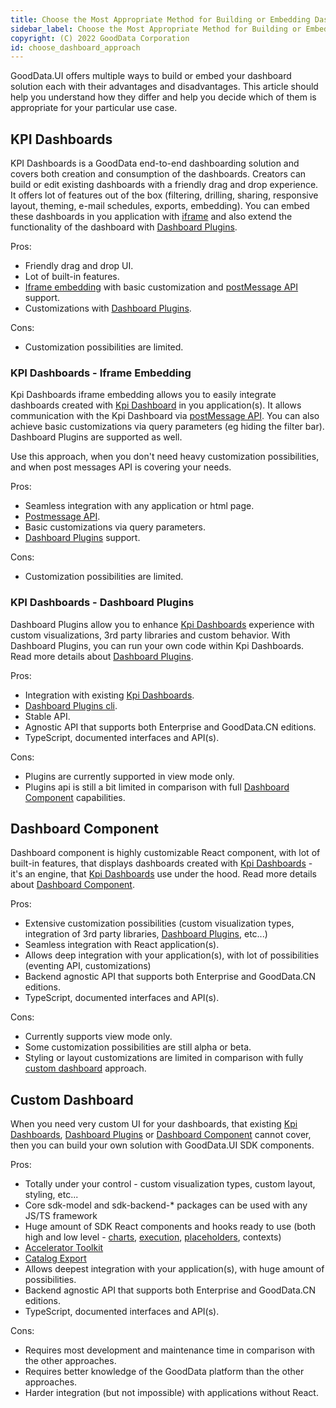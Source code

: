 ```yaml
---
title: Choose the Most Appropriate Method for Building or Embedding Dashboards
sidebar_label: Choose the Most Appropriate Method for Building or Embedding Dashboards
copyright: (C) 2022 GoodData Corporation
id: choose_dashboard_approach
---
```


GoodData.UI offers multiple ways to build or embed your dashboard solution each with their advantages and disadvantages.
This article should help you understand how they differ and help you decide which of them is appropriate for your particular use case.

## KPI Dashboards

KPI Dashboards is a GoodData end-to-end dashboarding solution and covers both creation and consumption of the dashboards.
Creators can build or edit existing dashboards with a friendly drag and drop experience.
It offers lot of features out of the box (filtering, drilling, sharing, responsive layout, theming, e-mail schedules, exports, embedding).
You can embed these dashboards in you application with [iframe](#kpi-dashboards---iframe-embedding) and also extend the functionality of the dashboard with [Dashboard Plugins](#kpi-dashboards---dashboard-plugins).

Pros:
- Friendly drag and drop UI.
- Lot of built-in features.
- [Iframe embedding](#kpi-dashboards---iframe-embedding) with basic customization and [postMessage API](https://developer.mozilla.org/en-US/docs/Web/API/Window/postMessage) support.
- Customizations with [Dashboard Plugins](#kpi-dashboards---dashboard-plugins).

Cons:
- Customization possibilities are limited.

### KPI Dashboards - Iframe Embedding

Kpi Dashboards iframe embedding allows you to easily integrate dashboards created with [Kpi Dashboard](#kpi-dashboards) in you application(s).
It allows communication with the Kpi Dashboard via [postMessage API](https://developer.mozilla.org/en-US/docs/Web/API/Window/postMessage).
You can also achieve basic customizations via query parameters (eg hiding the filter bar).
Dashboard Plugins are supported as well.

Use this approach, when you don't need heavy customization possibilities, and when post messages API is covering your needs. 

Pros:
- Seamless integration with any application or html page.
- [Postmessage API](https://developer.mozilla.org/en-US/docs/Web/API/Window/postMessage).
- Basic customizations via query parameters.
- [Dashboard Plugins](#kpi-dashboards---dashboard-plugins) support.

Cons:
- Customization possibilities are limited.

### KPI Dashboards - Dashboard Plugins

Dashboard Plugins allow you to enhance [Kpi Dashboards](#kpi-dashboards) experience with custom visualizations, 3rd party libraries and custom behavior.
With Dashboard Plugins, you can run your own code within Kpi Dashboards. Read more details about [Dashboard Plugins](dashboard_plugins).

Pros:
- Integration with existing [Kpi Dashboards](#kpi-dashboards).
- [Dashboard Plugins cli](dashboard_plugins#getting-started).
- Stable API.
- Agnostic API that supports both Enterprise and GoodData.CN editions.
- TypeScript, documented interfaces and API(s).

Cons:
- Plugins are currently supported in view mode only.
- Plugins api is still a bit limited in comparison with full [Dashboard Component](#dashboard-component) capabilities.

## Dashboard Component

Dashboard component is highly customizable React component, with lot of built-in features, that displays dashboards created with [Kpi Dashboards](#kpi-dashboards) - it's an engine, that [Kpi Dashboards](#kpi-dashboards) use under the hood.
Read more details about [Dashboard Component](dashboard_intro).

Pros:
- Extensive customization possibilities (custom visualization types, integration of 3rd party libraries, [Dashboard Plugins](#kpi-dashboards---dashboard-plugins), etc...)
- Seamless integration with React application(s).
- Allows deep integration with your application(s), with lot of possibilities (eventing API, customizations)
- Backend agnostic API that supports both Enterprise and GoodData.CN editions.
- TypeScript, documented interfaces and API(s).

Cons:
- Currently supports view mode only.
- Some customization possibilities are still alpha or beta.
- Styling or layout customizations are limited in comparison with fully [custom dashboard](#custom-dashboard) approach.

## Custom Dashboard

When you need very custom UI for your dashboards, that existing [Kpi Dashboards](#kpi-dashboards), [Dashboard Plugins](#kpi-dashboards---dashboard-plugins) or [Dashboard Component](#dashboard-component) cannot cover,
then you can build your own solution with GoodData.UI SDK components.

Pros:
- Totally under your control - custom visualization types, custom layout, styling, etc...
- Core sdk-model and sdk-backend-* packages can be used with any JS/TS framework
- Huge amount of SDK React components and hooks ready to use (both high and low level - [charts](#start_with_visual_components), [execution](#create_new_visualization), [placeholders](#placeholders), contexts)
- [Accelerator Toolkit](#create_new_application)
- [Catalog Export](#export_catalog)
- Allows deepest integration with your application(s), with huge amount of possibilities.
- Backend agnostic API that supports both Enterprise and GoodData.CN editions.
- TypeScript, documented interfaces and API(s).

Cons:
- Requires most development and maintenance time in comparison with the other approaches.
- Requires better knowledge of the GoodData platform than the other approaches.
- Harder integration (but not impossible) with applications without React.
